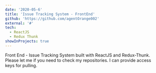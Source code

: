```yaml
---
date: '2020-05-6'
title: 'Issue Tracking System - FrontEnd'
github: 'https://github.com/agentOrange002'
external: '#'
tech:
  - ReactJS
  - Redux Thunk
showInProjects: true
---
```


Front End - Issue Tracking System built with ReactJS and Redux-Thunk. Please let me if you need to check my repositories. I can provide access keys for pulling.